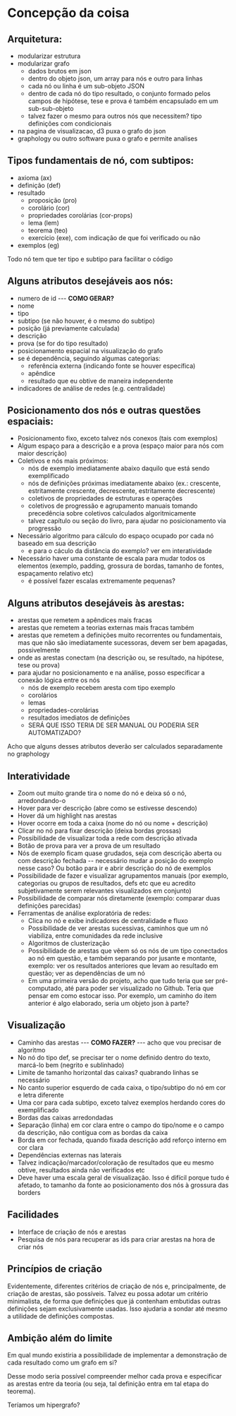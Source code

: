 # Concepção da coisa


## Arquitetura:

- modularizar estrutura
- modularizar grafo
    - dados brutos em json
    - dentro do objeto json, um array para nós e outro para linhas
    - cada nó ou linha é um sub-objeto JSON
    - dentro de cada nó do tipo resultado, o conjunto formado pelos campos de hipótese, tese e prova é também encapsulado em um sub-sub-objeto
    - talvez fazer o mesmo para outros nós que necessitem? tipo definições com condicionais
- na pagina de visualizacao, d3 puxa o grafo do json
- graphology ou outro software puxa o grafo e permite analises


## Tipos fundamentais de nó, com subtipos:

- axioma (ax)
- definição (def)
- resultado
    - proposição (pro)
    - corolário (cor)
    - propriedades corolárias (cor-props)
    - lema (lem)
    - teorema (teo)
    - exercício (exe), com indicação de que foi verificado ou não
- exemplos (eg)

Todo nó tem que ter tipo e subtipo para facilitar o código


## Alguns atributos desejáveis aos nós:

- numero de id --- **COMO GERAR?**
- nome
- tipo
- subtipo (se não houver, é o mesmo do subtipo)
- posição (já previamente calculada)
- descrição
- prova (se for do tipo resultado)
- posicionamento espacial na visualização do grafo
- se é dependência, seguindo algumas categorias:
    - referência externa (indicando fonte se houver específica)
    - apêndice
    - resultado que eu obtive de maneira independente
- indicadores de análise de redes (e.g. centralidade)


## Posicionamento dos nós e outras questões espaciais:

- Posicionamento fixo, exceto talvez nós conexos (tais com exemplos)
- Algum espaço para a descrição e a prova (espaço maior para nós com maior descrição)
- Coletivos e nós mais próximos:
    - nós de exemplo imediatamente abaixo daquilo que está sendo exemplificado
    - nós de definições próximas imediatamente abaixo (ex.: crescente, estritamente crescente, decrescente, estritamente decrescente)
    - coletivos de propriedades de estruturas e operações
    - coletivos de progressão e agrupamento manuais tomando precedência sobre coletivos calculados algoritmicamente
    - talvez capítulo ou seção do livro, para ajudar no posicionamento via progressão
- Necessário algoritmo para cálculo do espaço ocupado por cada nó baseado em sua descrição
    - e para o cáculo da distância do exemplo? ver em interatividade
- Necessário haver uma constante de escala para mudar todos os elementos (exemplo, padding, grossura de bordas, tamanho de fontes, espaçamento relativo etc)
    - é possível fazer escalas extremamente pequenas?


## Alguns atributos desejáveis às arestas:

- arestas que remetem a apêndices mais fracas
- arestas que remetem a teorias externas mais fracas também
- arestas que remetem a definições muito recorrentes ou fundamentais, mas que não são imediatamente sucessoras, devem ser bem apagadas, possivelmente
- onde as arestas conectam (na descrição ou, se resultado, na hipótese, tese ou prova)
- para ajudar no posicionamento e na análise, posso especificar a conexão lógica entre os nós
    - nós de exemplo recebem aresta com tipo exemplo
    - corolários
    - lemas
    - propriedades-corolárias
    - resultados imediatos de definições
    - SERÁ QUE ISSO TERIA DE SER MANUAL OU PODERIA SER AUTOMATIZADO?

Acho que alguns desses atributos deverão ser calculados separadamente no graphology


## Interatividade

- Zoom out muito grande tira o nome do nó e deixa só o nó, arredondando-o
- Hover para ver descrição (abre como se estivesse descendo)
- Hover dá um highlight nas arestas
- Hover ocorre em toda a caixa (nome do nó ou nome + descrição)
- Clicar no nó para fixar descrição (deixa bordas grossas)
- Possibilidade de visualizar toda a rede com descrição ativada
- Botão de prova para ver a prova de um resultado
- Nós de exemplo ficam quase grudados, seja com descrição aberta ou com descrição fechada -- necessário mudar a posição do exemplo nesse caso? Ou botão para ir e abrir descrição do nó de exemplos
- Possibilidade de fazer e visualizar agrupamentos manuais (por exemplo, categorias ou grupos de resultados, defs etc que eu acredito subjetivamente serem relevantes visualizados em conjunto)
- Possibilidade de comparar nós diretamente (exemplo: comparar duas definições parecidas)
- Ferramentas de análise exploratória de redes:
    - Clica no nó e exibe indicadores de centralidade e fluxo
    - Possibilidade de ver arestas sucessivas, caminhos que um nó viabiliza, entre comunidades da rede inclusive
    - Algoritmos de clusterização
    - Possibilidade de arestas que vêem só os nós de um tipo conectados ao nó em questão, e também separando por jusante e montante, exemplo: ver os resultados anteriores que levam ao resultado em questão; ver as dependências de um nó
    - Em uma primeira versão do projeto, acho que tudo teria que ser pré-computado, até para poder ser visualizado no Github. Teria que pensar em como estocar isso. Por exemplo, um caminho do item anterior é algo elaborado, seria um objeto json à parte?


## Visualização

- Caminho das arestas --- **COMO FAZER?** --- acho que vou precisar de algoritmo
- No nó do tipo def, se precisar ter o nome definido dentro do texto, marcá-lo bem (negrito e sublinhado)
- Limite de tamanho horizontal das caixas? quabrando linhas se necessário
- No canto superior esquerdo de cada caixa, o tipo/subtipo do nó em cor e letra diferente
- Uma cor para cada subtipo, exceto talvez exemplos herdando cores do exemplificado
- Bordas das caixas arredondadas
- Separação (linha) em cor clara entre o campo do tipo/nome e o campo da descrição, não contígua com as bordas da caixa
- Borda em cor fechada, quando fixada descrição add reforço interno em cor clara
- Dependências externas nas laterais
- Talvez indicação/marcador/coloração de resultados que eu mesmo obtive, resultados ainda não verificados etc
- Deve haver uma escala geral de visualização. Isso é difícil porque tudo é afetado, to tamanho da fonte ao posicionamento dos nós à grossura das borders


## Facilidades

- Interface de criação de nós e arestas
- Pesquisa de nós para recuperar as ids para criar arestas na hora de criar nós


## Princípios de criação

Evidentemente, diferentes critérios de criação de nós e, principalmente, de criação de arestas, são possíveis. Talvez eu possa adotar um critério minimalista, de forma que definições que já contenham embutidas outras definições sejam exclusivamente usadas. Isso ajudaria a sondar até mesmo a utilidade de definições compostas.



## Ambição além do limite

Em qual mundo existiria a possibilidade de implementar a demonstração de cada resultado como um grafo em si?

Desse modo seria possível compreender melhor cada prova e especificar as arestas entre da teoria (ou seja, tal definição entra em tal etapa do teorema).

Teríamos um hipergrafo?